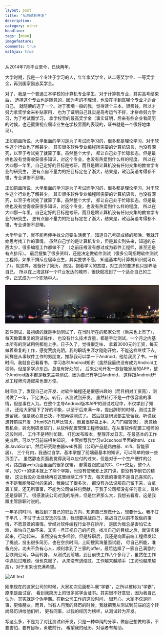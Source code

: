 ```yaml
---
layout: post
title: "从测试到开发"
description:
category: other
headline:
tags: [moon]
imagefeature:
comments: true
mathjax: true
---
```



从2014年7月毕业至今，已快两年。

大学时期，我是一个专注于学习的人，年年拿奖学金，从二等奖学金、一等奖学金，再到国家励志奖学金。


对了，我是一个普通三本学校的计算机专业学生，对于计算机专业，其实高考结束后，
选择这个专业也是随意的，因为考的不理想，也没在乎到底哪个专业才适合自己，
就随便的选了一个。对于家境一般的我，觉得读个三本，很费钱，所以才努力拿奖学金来补贴家用，
也为了证明自己其实是高考运气不好，才拼命努力学习，为了考试而学习，
拿学校里的最高奖学金（事实证明，后来有些企业看简历的时候，也还蛮重视应届毕业生在学校里面的表现的，证书就是一个很好地体现）。

正如前面所说，大学里面的学习是为了考试而学习的，很多都是理论学习，对于软件这个行业也了解甚少。
其实很多软件专业编程所需要的计算机语言，也没有深究，以至于考试完了就算了事。虽然整个大学，
都让自己处于忙碌状态，但是最终也没有觉得收获很多知识，对这个专业，也没有热爱到什么样的程度。
所以在大四那一年里，自己定好的目标是考研，而且是跟计算机没有任何交集的教育学专业的研究生，
更有点自不量力的把目标定在了浙大，结果是，政治英语考得都不错，专业课惨不忍睹。

正如前面所说，大学里面的学习是为了考试而学习的，很多都是理论学习，对于软件这个行业也了解甚少。
其实很多软件专业编程所需要的计算机语言，也没有深究，以至于考试完了就算了事。虽然整个大学，
都让自己处于忙碌状态，但是最终也没有觉得收获很多知识，对这个专业，也没有热爱到什么样的程度。
所以在大四那一年里，自己定好的目标是考研，而且是跟计算机没有任何交集的教育学专业的研究生，
更有点自不量力的把目标定在了浙大，结果是，政治英语考得都不错，专业课惨不忍睹。

大学毕业了，就不能再伸手找父母要生活费了。知道自己考研成绩的那晚，我就开始思考找工作的事情。
虽然自己学的是计算机专业，但是其实到头来，知道的东西太少，很多编程工作都做不了
（之前压根没有想过成为软件工程师，甚至还是有点排斥）。
最后搜集了很多资料，还是决定做软件测试（很多公司招聘软件测试工程师，如果不排斥应届毕业生，其实要求不高，
知道基本的计算机知识就可以了）。就这样，准备好了简历，海投。抱着学习的态度，对工资的要求也只是养活自己，
所以在上海这样一个IT业发达的城市，很快就找到了一个适合自己的工作，正式成为一个职场中人。

![Alt text](/images/sh.jpg)

软件测试，最初级的就是手动测试了，在当时所在的那家公司（后来也上市了），每天做着重复的测试操作，
也没有什么技术含量，都是手动测试，一个月之内基本所有的测试用例都能上手。日子久了，觉得很乏味，
拿着3000元的工资，每天做着重复的工作，感觉荒度光阴。我的职场生涯才刚刚开始，不能这样继续下去。
同样是从事软件工作的男朋友，推荐我可以学一下Android，他给我买了书，一有时间，我就自己看看书，
学习各种Android知识（虽然我最终没有成为Android工程师，但是多学点东西，总是有好处的）。
后来公司开发一款智能家居的APP，整个Android版本都是我来主导测试，因为自己有学过Android，
这样跟Android开发工程师沟通起来也很方便。

时间久了，发现自己对开发、对软件编程还是很感兴趣的（而且相对工资高），测试做了一年，下定决心，转行，从测试到开发。
虽然转行不是一件很容易的事情，但是事在人为。在整个主导Android版本APP的测试过程中，不仅学到了知识，
还给大家留下了好的印象，以至于后来满一年，提出辞职的时候，测试主管想留我，但是我心意已决，不想再做测试了。
然后就是研发部主管留我，听说我想转前端开发（Html5近几年比较火，而且很容易上手，入门门槛较低），
愿意给我机会，转岗到研发部门，从软件配置管理工程师做起。在从事软件配置工程师的这段时间， 工作不是特别忙碌，
打包发布版本，整理开发日志，在最基本的工作完成后，可以学习前端相关知识，
主管推荐我学习w3cschool里面的html、css和JavaScript，然后研究路由器web界面（公司产品是路由器、mifi、智能家居）。
三个月内，我通过自学，基本掌握了前端最基本的知识，可以简单的做一些页面了。
虽然静态页面我觉得我可以应付的过来，但是对于一个生产硬件的公司，路由器web页面里面的很多逻辑，
都需要跟底层的C、C++交互。整个大学，光C++的课本就上了两个学期，也没有使我爱上这门课，更没有学到它的精髓，
这让我没办法继续再在这里继续工作下去，每天做的事情不是自己喜欢的，也不是我能够应付的来的，我尝试了很多次，
都没有办法说服自己留下来，白拿着工资，还无所事事，不能为公司做任何贡献，于我于公司都没有任何意义，最终还是辞职了。
很感激该公司对我的培养，但是世界那么大，我想去看看，这是我跟主管辞职时说的。

一年多的时间，我找到了自己的职业方向，知道自己想做什么，想要什么。我不甘于平凡
，不甘于太过安逸的生活，我想要挑战自己，挑战自己以前不敢做的事情，不愿意做的事情。曾经对软件编程行业存在排斥，
是因为我总是害怕它太难，害怕自己做不来，其实一旦正视自己的问题，找准自己的目标之后，就该实践起来，行动起来。
虽然没有太多经验，但是辞职后，我还是向着前端工程师发起了挑战，投出很多简历，也在空余时间，上网搜索海量面试题，
尽自己所能，准备充分。功夫不负有心人，顺利拿到了三家的offer，最后选择了一家自己满意的互联网公司。华丽转身，
从测试到前端，到目前快工作八个多月了，虽然在工作中遇见过难题，但也克服了，
从来没有退缩过，工作越来越顺手（工资也越来越高），对于未来也充满希望。

![Alt text](/images/working.jpg)

刚来现在的这家公司的时候，大家初次见面都叫我“学霸”，之所以被称为“学霸”，原来是面试官，
看到我简历上的很多奖学金证书。其实很不好意思，因为我自己认为，其实就是个伪学霸。在新公司工作的这段时间，
很开心，大家不仅是同事，更像朋友。而且，当有人问我的经历的时候，我就把我从测试到前端的这个转岗经历讲给他们听，
更有同事，以我的经历为榜样，从测试转为开发。

写这么多，不是为了对比测试和开发，只是一种单纯的分享，做自己想做的事，不要害怕，要有目标，勇敢前行。
希望我的经历，对读者有帮助。